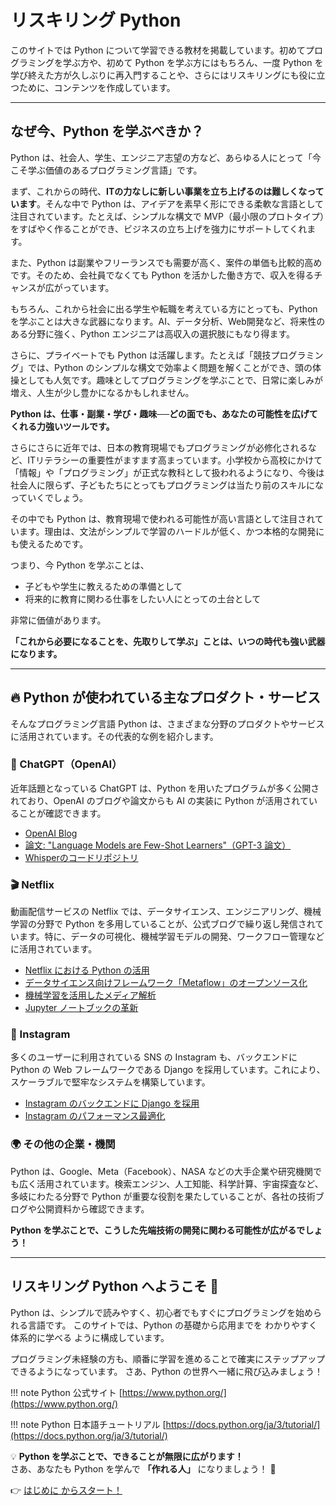 # リスキリング Python

このサイトでは Python について学習できる教材を掲載しています。初めてプログラミングを学ぶ方や、初めて Python を学ぶ方にはもちろん、一度 Python を学び終えた方が久しぶりに再入門することや、さらにはリスキリングにも役に立つために、コンテンツを作成しています。

---

## なぜ今、Python を学ぶべきか？

Python は、社会人、学生、エンジニア志望の方など、あらゆる人にとって「今こそ学ぶ価値のあるプログラミング言語」です。

まず、これからの時代、**ITの力なしに新しい事業を立ち上げるのは難しくなっています**。そんな中で Python は、アイデアを素早く形にできる柔軟な言語として注目されています。たとえば、シンプルな構文で MVP（最小限のプロトタイプ）をすばやく作ることができ、ビジネスの立ち上げを強力にサポートしてくれます。

また、Python は副業やフリーランスでも需要が高く、案件の単価も比較的高めです。そのため、会社員でなくても Python を活かした働き方で、収入を得るチャンスが広がっています。

もちろん、これから社会に出る学生や転職を考えている方にとっても、Python を学ぶことは大きな武器になります。AI、データ分析、Web開発など、将来性のある分野に強く、Python エンジニアは高収入の選択肢にもなり得ます。

さらに、プライベートでも Python は活躍します。たとえば「競技プログラミング」では、Python のシンプルな構文で効率よく問題を解くことができ、頭の体操としても人気です。趣味としてプログラミングを学ぶことで、日常に楽しみが増え、人生が少し豊かになるかもしれません。

**Python は、仕事・副業・学び・趣味──どの面でも、あなたの可能性を広げてくれる力強いツールです。**

さらにさらに近年では、日本の教育現場でもプログラミングが必修化されるなど、ITリテラシーの重要性がますます高まっています。小学校から高校にかけて「情報」や「プログラミング」が正式な教科として扱われるようになり、今後は社会人に限らず、子どもたちにとってもプログラミングは当たり前のスキルになっていくでしょう。

その中でも Python は、教育現場で使われる可能性が高い言語として注目されています。理由は、文法がシンプルで学習のハードルが低く、かつ本格的な開発にも使えるためです。

つまり、今 Python を学ぶことは、

- 子どもや学生に教えるための準備として
- 将来的に教育に関わる仕事をしたい人にとっての土台として

非常に価値があります。

**「これから必要になることを、先取りして学ぶ」ことは、いつの時代も強い武器になります。**

---

## 🔥 Python が使われている主なプロダクト・サービス

そんなプログラミング言語 Python は、さまざまな分野のプロダクトやサービスに活用されています。その代表的な例を紹介します。

### 🧠 ChatGPT（OpenAI）

近年話題となっている ChatGPT は、Python を用いたプログラムが多く公開されており、OpenAI のブログや論文からも AI の実装に Python が活用されていることが確認できます。

- [OpenAI Blog](https://openai.com/ja-JP/news/)
- [論文: "Language Models are Few-Shot Learners"（GPT-3 論文）](https://arxiv.org/abs/2005.14165)
- [Whisperのコードリポジトリ](https://github.com/openai/whisper)

### 🎬 Netflix

動画配信サービスの Netflix では、データサイエンス、エンジニアリング、機械学習の分野で Python を多用していることが、公式ブログで繰り返し発信されています。特に、データの可視化、機械学習モデルの開発、ワークフロー管理などに活用されています。

- [Netflix における Python の活用](https://netflixtechblog.com/python-at-netflix-86b6028b3b3e)
- [データサイエンス向けフレームワーク「Metaflow」のオープンソース化](https://netflixtechblog.com/open-sourcing-metaflow-a-human-centric-framework-for-data-science-fa72e04a5d9)
- [機械学習を活用したメディア解析](https://netflixtechblog.com/scaling-media-machine-learning-at-netflix-f19b400243)
- [Jupyter ノートブックの革新](https://netflixtechblog.com/notebook-innovation-591ee3221233)

### 📸 Instagram

多くのユーザーに利用されている SNS の Instagram も、バックエンドに Python の Web フレームワークである Django を採用しています。これにより、スケーラブルで堅牢なシステムを構築しています。

- [Instagram のバックエンドに Django を採用](https://rahulsingh32929.medium.com/building-instagram-backend-in-django-an-introduction-part-1-1e92c9b7e46e)
- [Instagram のパフォーマンス最適化](https://instagram-engineering.com/web-service-efficiency-at-instagram-with-python-4976d078e366)

### 🌍 その他の企業・機関

Python は、Google、Meta（Facebook）、NASA などの大手企業や研究機関でも広く活用されています。検索エンジン、人工知能、科学計算、宇宙探査など、多岐にわたる分野で Python が重要な役割を果たしていることが、各社の技術ブログや公開資料から確認できます。

**Python を学ぶことで、こうした先端技術の開発に関わる可能性が広がるでしょう！**

---

## リスキリング Python へようこそ 🚀

Python は、シンプルで読みやすく、初心者でもすぐにプログラミングを始められる言語です。
このサイトでは、Python の基礎から応用までを わかりやすく体系的に学べる ように構成しています。

プログラミング未経験の方も、順番に学習を進めることで確実にステップアップ できるようになっています。
さあ、Python の世界へ一緒に飛び込みましょう！

!!! note
    Python 公式サイト [https://www.python.org/](https://www.python.org/)

!!! note
    Python 日本語チュートリアル [https://docs.python.org/ja/3/tutorial/](https://docs.python.org/ja/3/tutorial/)

💡 **Python を学ぶことで、できることが無限に広がります！**  
さあ、あなたも Python を学んで **「作れる人」** になりましょう！ 🚀  

👉 [はじめに からスタート！](./reskill_py/introduction.md)